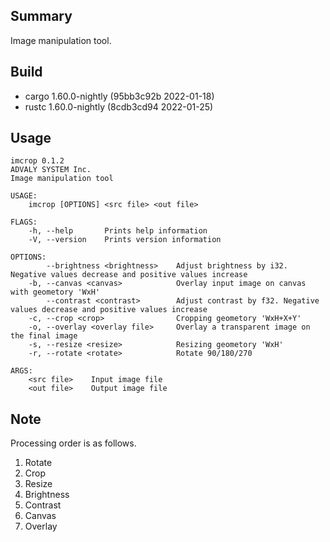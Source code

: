 ## Summary

Image manipulation tool.

## Build
- cargo 1.60.0-nightly (95bb3c92b 2022-01-18)
- rustc 1.60.0-nightly (8cdb3cd94 2022-01-25)

## Usage

```
imcrop 0.1.2
ADVALY SYSTEM Inc.
Image manipulation tool

USAGE:
    imcrop [OPTIONS] <src file> <out file>

FLAGS:
    -h, --help       Prints help information
    -V, --version    Prints version information

OPTIONS:
        --brightness <brightness>    Adjust brightness by i32. Negative values decrease and positive values increase
    -b, --canvas <canvas>            Overlay input image on canvas with geometory 'WxH'
        --contrast <contrast>        Adjust contrast by f32. Negative values decrease and positive values increase
    -c, --crop <crop>                Cropping geometory 'WxH+X+Y'
    -o, --overlay <overlay file>     Overlay a transparent image on the final image
    -s, --resize <resize>            Resizing geometory 'WxH'
    -r, --rotate <rotate>            Rotate 90/180/270

ARGS:
    <src file>    Input image file
    <out file>    Output image file
```

## Note

Processing order is as follows.

1. Rotate
1. Crop
1. Resize
1. Brightness
1. Contrast
1. Canvas
1. Overlay
